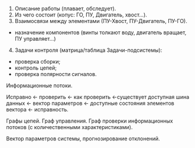 1. Описание работы (плавает, обследует).
2. Из чего состоит (копус: ГО, ПУ, Двигатель, хвост...).
3. Взаимосвязи между элементами (ПУ-Хвост, ПУ-Двигатель, ПУ-ГО).
- назначение компонентов (винты толкают воду, двигатель вращает, ПУ управляет...)
4. Задачи контроля (матрица/таблица Задачи-подсистемы):
- проверка сборки;
- контроль цепей;
- проверка полярности сигналов.

Информационные потоки.

Исправно <- проверить <- как проверить <-существует доступная шина данных <- вектор параметров <- доступные состояния элементов вектора <- исправность.

Графы цепей.
Граф управления.
Граф проверки информационных потоков (с количественными характеристиками).

Вектор параметров системы, прогнозирование отклонений.